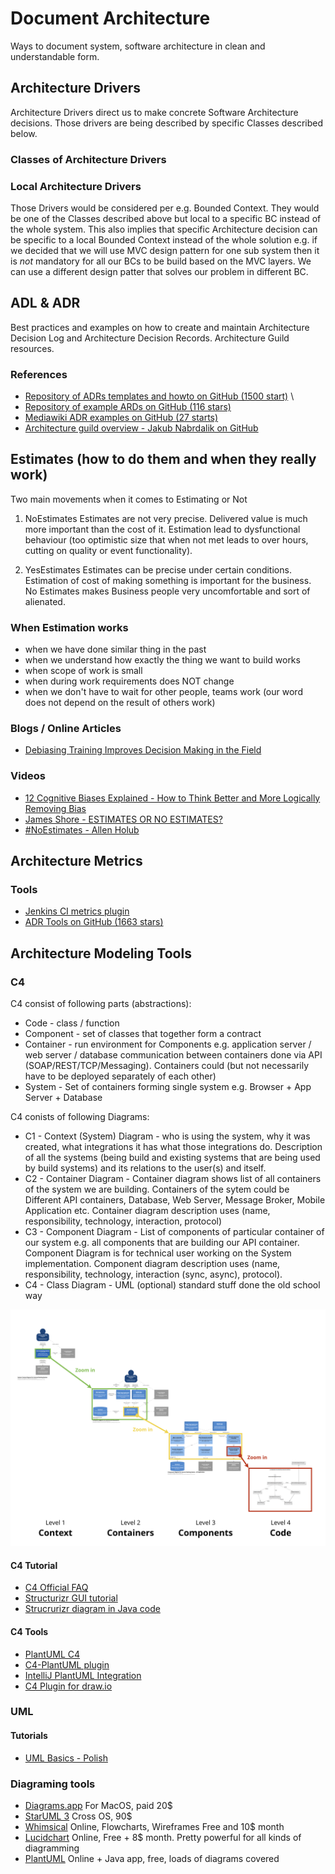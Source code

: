 # Document Architecture 

Ways to document system, software architecture in clean and understandable form.

## Architecture Drivers
Architecture Drivers direct us to make concrete Software Architecture decisions. Those drivers are being described 
by specific Classes described below.

### Classes of Architecture Drivers

### Local Architecture Drivers
Those Drivers would be considered per e.g. Bounded Context. They would be one of the Classes described above but
local to a specific BC instead of the whole system.
This also implies that specific Architecture decision can be specific to a local Bounded Context instead of the whole
solution e.g. if we decided that we will use MVC design pattern for one sub system then it is *not* mandatory for 
all our BCs to be build based on the MVC layers. We can use a different design patter that solves our problem in
different BC. 

## ADL & ADR
Best practices and examples on how to create and maintain Architecture Decision Log and Architecture Decision Records.
Architecture Guild resources.

### References
* [Repository of ADRs templates and howto on GitHub \(1500 start\)](https://github.com/joelparkerhenderson/architecture_decision_record) \
* [Repository of example ARDs on GitHub \(116 stars\)](https://github.com/arachne-framework/architecture)
* [Mediawiki ADR examples on GitHub \(27 starts)](https://github.com/wikimedia/mediawiki-extensions-Popups/tree/master/docs/adr)
* [Architecture guild overview - Jakub Nabrdalik on GitHub](https://github.com/jakubnabrdalik/architecture-guild)


## Estimates (how to do them and when they really work)

Two main movements when it comes to Estimating or Not
1. NoEstimates
Estimates are not very precise. Delivered value is much more important than the cost of it. Estimation lead to dysfunctional
behaviour (too optimistic size that when not met leads to over hours, cutting on quality or event functionality).

2. YesEstimates
Estimates can be precise under certain conditions. Estimation of cost of making something is important for the business.
No Estimates makes Business people very uncomfortable and sort of alienated.  

### When Estimation works
* when we have done similar thing in the past
* when we understand how exactly the thing we want to build works
* when scope of work is small
* when during work requirements does NOT change
* when we don't have to wait for other people, teams work (our word does not depend on the result of others work)

### Blogs / Online Articles
* [Debiasing Training Improves Decision Making in the Field](https://journals.sagepub.com/doi/abs/10.1177/0956797619861429)

### Videos
* [12 Cognitive Biases Explained - How to Think Better and More Logically Removing Bias](https://www.youtube.com/watch?v=wEwGBIr_RIw)
* [James Shore - ESTIMATES OR NO ESTIMATES?](https://vimeo.com/145049619)
* [#NoEstimates - Allen Holub](https://www.youtube.com/watch?v=A1Bsq8HbaAY)

## Architecture Metrics

### Tools
* [Jenkins CI metrics plugin](https://github.com/jenkinsci/metrics-plugin)
* [ADR Tools on GitHub \(1663 stars\)](https://github.com/npryce/adr-tools/tree/master/src)

## Architecture Modeling Tools

### C4

C4 consist of following parts (abstractions):
* Code - class / function
* Component - set of classes that together form a contract
* Container - run environment for Components e.g. application server / web server / database communication 
between containers done via API (SOAP/REST/TCP/Messaging). Containers could (but not necessarily have to be deployed separately of each other)
* System - Set of containers forming single system e.g. Browser + App Server + Database

C4 conists of following Diagrams:
* C1 - Context (System) Diagram - who is using the system, why it was created, what integrations it has what those integrations do.
Description of all the systems (being build and existing systems that are being used by build systems) and its relations to the user(s)
and itself.  
* C2 - Container Diagram - Container diagram shows list of all containers of the system we are building. Containers of the sytem could be
Different API containers, Database, Web Server, Message Broker, Mobile Application etc. Container diagram description uses (name, responsibility, 
technology, interaction, protocol)
* C3 - Component Diagram - List of components of particular container of our system e.g. all components that are building our API container.
Component Diagram is for technical user working on the System implementation. Component diagram description uses (name, responsibility, 
technology, interaction (sync, async), protocol).
* C4 - Class Diagram - UML (optional) standard stuff done the old school way

![Image Link2](https://raw.githubusercontent.com/arekczarny/grimoire/master/pics/c4-example.png "C4 Example")

#### C4 Tutorial
* [C4 Official FAQ](https://c4model.com/#faq)
* [Structurizr GUI tutorial](https://www.youtube.com/watch?v=OjRB8ol3JnI)
* [Strucrurizr diagram in Java code](https://github.com/structurizr/java/tree/master/structurizr-examples/src/com/structurizr/example)

#### C4 Tools
* [PlantUML C4](http://plantuml.com/)
* [C4-PlantUML plugin](https://github.com/RicardoNiepel/C4-PlantUML)
* [IntelliJ PlantUML Integration](https://plugins.jetbrains.com/plugin/7017-plantuml-integration)
* [C4 Plugin for draw.io](https://github.com/tobiashochguertel/c4-draw.io)


### UML

#### Tutorials
* [UML Basics - Polish](https://www.samouczekprogramisty.pl/podstawy-uml/)

### Diagraming tools

* [Diagrams.app](https://diagrams.app/) For MacOS, paid 20$
* [StarUML 3](http://staruml.io/) Cross OS, 90$
* [Whimsical](https://whimsical.com/) Online, Flowcharts, Wireframes Free and 10$ month
* [Lucidchart](https://www.lucidchart.com/pages/) Online, Free + 8$ month. Pretty powerful for all kinds of diagramming
* [PlantUML](https://plantuml.com/) Online + Java app, free, loads of diagrams covered